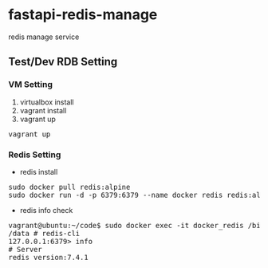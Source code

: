 # fastapi-redis-manage
redis manage service

## Test/Dev RDB Setting
### VM Setting
1. virtualbox install
2. vagrant install
3. vagrant up
<pre>vagrant up</pre>

### Redis Setting
- redis install
<pre>
sudo docker pull redis:alpine
sudo docker run -d -p 6379:6379 --name docker_redis redis:alpine
</pre>

- redis info check
<pre>
vagrant@ubuntu:~/code$ sudo docker exec -it docker_redis /bin/sh
/data # redis-cli
127.0.0.1:6379> info
# Server
redis_version:7.4.1
</pre>
